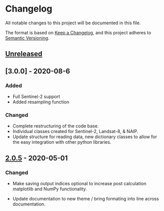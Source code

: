 # Changelog

All notable changes to this project will be documented in this file.

The format is based on [Keep a Changelog](https://keepachangelog.com/en/1.0.0/),
and this project adheres to [Semantic Versioning](https://semver.org/spec/v2.0.0.html).

## [Unreleased]

## [3.0.0] - 2020-08-6

### Added
  
  - Full Sentinel-2 support 
  - Added resampling function

### Changed

  - Complete restructuring of the code base. 
  - Individual classes created for Sentinel-2, Landsat-8, & NAIP.
  - Update structure for reading data, new dictionary classes to allow for the 
    easy integration with other python libraries.
  
## [2.0.5] - 2020-05-01

### Changed 

- Make saving output indices optional to increase post calculation matplotlib 
  and NumPy functionality.

- Update documentation to new theme / bring formating into line across documentation.

[Unreleased]: https://github.com/ocsmit/rindcalc/compare/2.0.5...master
[2.0.5]: https://github.com/ocsmit/rindcalc/compare/2.0.4...2.0.5
